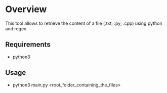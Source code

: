 # Overview

This tool allows to retrieve the content of a file (.txt; .py; .cpp) using python and regex

## Requirements 

- python3

## Usage 

- python3 main.py <root_folder_containing_the_files>

